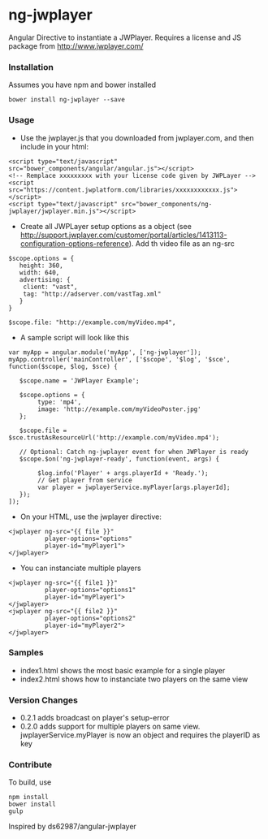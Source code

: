 # ng-jwplayer

Angular Directive to instantiate a JWPlayer. Requires a license and JS package from http://www.jwplayer.com/

### Installation

Assumes you have npm and bower installed

~~~~
bower install ng-jwplayer --save
~~~~

### Usage

* Use the jwplayer.js that you downloaded from jwplayer.com, and then include in your html:

~~~~
<script type="text/javascript" src="bower_components/angular/angular.js"></script>
<!-- Remplace xxxxxxxxx with your license code given by JWPLayer -->
<script src="https://content.jwplatform.com/libraries/xxxxxxxxxxxx.js"></script>    
<script type="text/javascript" src="bower_components/ng-jwplayer/jwplayer.min.js"></script>
~~~~

* Create all JWPLayer setup options as a object (see http://support.jwplayer.com/customer/portal/articles/1413113-configuration-options-reference). Add th video file as an ng-src

~~~~
$scope.options = {
   height: 360,
   width: 640,
   advertising: {
   	client: "vast",
	tag: "http://adserver.com/vastTag.xml"
   }
}

$scope.file: "http://example.com/myVideo.mp4",

~~~~

* A sample script will look like this

~~~~
var myApp = angular.module('myApp', ['ng-jwplayer']);
myApp.controller('mainController', ['$scope', '$log', '$sce', function($scope, $log, $sce) {

   $scope.name = 'JWPlayer Example';
            
   $scope.options = {
        type: 'mp4',
        image: 'http://example.com/myVideoPoster.jpg'
   };
            
   $scope.file = $sce.trustAsResourceUrl('http://example.com/myVideo.mp4');

   // Optional: Catch ng-jwplayer event for when JWPlayer is ready
   $scope.$on('ng-jwplayer-ready', function(event, args) {

        $log.info('Player' + args.playerId + 'Ready.');
        // Get player from service
        var player = jwplayerService.myPlayer[args.playerId];
   });
]);

~~~~

* On your HTML, use the jwplayer directive:

~~~~
<jwplayer ng-src="{{ file }}"
          player-options="options"
          player-id="myPlayer1">
</jwplayer>
~~~~

* You can instanciate multiple players

~~~~
<jwplayer ng-src="{{ file1 }}"
          player-options="options1"
          player-id="myPlayer1">
</jwplayer>
<jwplayer ng-src="{{ file2 }}"
          player-options="options2"
          player-id="myPlayer2">
</jwplayer>
~~~~

### Samples

* index1.html shows the most basic example for a single player
* index2.html shows how to instanciate two players on the same view

### Version Changes

* 0.2.1 adds broadcast on player's setup-error
* 0.2.0 adds support for multiple players on same view. jwplayerService.myPlayer is now an object and requires the playerID as key

### Contribute

To build, use

~~~~
npm install
bower install
gulp
~~~~

Inspired by ds62987/angular-jwplayer

